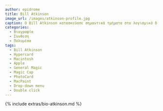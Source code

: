 ```yaml
---
author: epidrome
title: Bill Atkinson 
image_url: /images/atkinson-profile.jpg
caption: Ο Bill Atkinson κατασκεύασε σημαντικά τμήματα στο λογισμικό διάδρασης για τον Apple Macintosh, όπως ήταν το διπλό κλικ, τα μενού που πέφτουν από την κορυφή της οθόνης, καθώς και την αρχική εφαρμογή ψηφιακής επεξεργασίας εικόνας. Η συμβολή του συνεχίστηκε με εφαρμογές όπως το Hypercard, το λειτουργικό Magic Cap, και η εφαρμογή Photocard.
categories:
  - Βιογραφία 
  - Συνθεση 
  - Πολυμέσα
tags:
  - Bill Atkinson
  - Hypercard
  - Macintosh
  - Apple
  - General Magic
  - Magic Cap
  - PhotoCard
  - MacPaint
  - Drop-down menu
  - Double click
---
```


{% include extras/bio-atkinson.md %}
